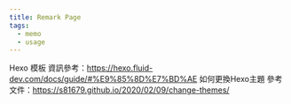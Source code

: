 ```yaml
---
title: Remark Page
tags:
  - memo
  - usage
---
```


Hexo 模板 資訊參考：https://hexo.fluid-dev.com/docs/guide/#%E9%85%8D%E7%BD%AE
如何更換Hexo主題 參考文件：https://s81679.github.io/2020/02/09/change-themes/
